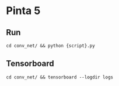 # Pinta 5
## Run
`cd conv_net/ && python {script}.py`

## Tensorboard
`cd conv_net/ && tensorboard --logdir logs` 